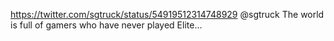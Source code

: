 https://twitter.com/sgtruck/status/54919512314748929 @sgtruck The world is full of gamers who have never played Elite...